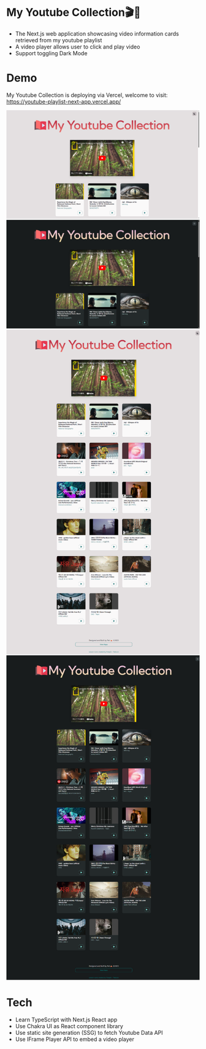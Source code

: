 # My Youtube Collection🎬🎵

- The Next.js web application showcasing video information cards retrieved from my youtube playlist
- A video player allows user to click and play video
- Support toggling Dark Mode

# Demo

My Youtube Collection is deploying via Vercel, welcome to visit: https://youtube-playlist-next-app.vercel.app/

<img alt="screenshot" src="Preview/light-screen-wide.png" width="640px" />
<img alt="screenshot" src="Preview/dark-screen-wide.png" width="640px" />
<img alt="screenshot" src="Preview/light-screen-full.png" width="640px" />
<img alt="screenshot" src="Preview/dark-screen-full.png" width="640px" />

# Tech

- Learn TypeScript with Next.js React app
- Use Chakra UI as React component library
- Use static site generation (SSG) to fetch Youtube Data API
- Use IFrame Player API to embed a video player
